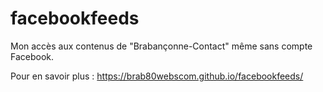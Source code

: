 # facebookfeeds

Mon accès aux contenus de "Brabançonne-Contact" même sans compte Facebook.

Pour en savoir plus : https://brab80webscom.github.io/facebookfeeds/

